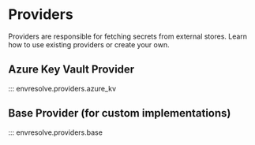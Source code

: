 # Providers

Providers are responsible for fetching secrets from external stores. Learn how to use existing providers or create your own.

## Azure Key Vault Provider

::: envresolve.providers.azure_kv

## Base Provider (for custom implementations)

::: envresolve.providers.base
